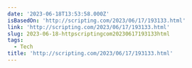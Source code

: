 ```yaml
---
date: '2023-06-18T13:53:58.000Z'
isBasedOn: 'http://scripting.com/2023/06/17/193133.html'
link: 'http://scripting.com/2023/06/17/193133.html'
slug: 2023-06-18-httpscriptingcom20230617193133html
tags:
  - Tech
title: 'http://scripting.com/2023/06/17/193133.html'
---
```


